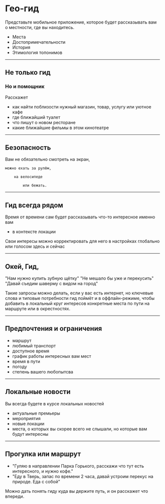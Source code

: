 # Гео-гид

Представьте мобильное приложение, которое будет рассказывать вам о местности, где вы находитесь.

- Места
- Достопримечательности
- История
- Этимология топонимов

---

## Не только гид

### Но и помощник

Расскажет

- как найти поблизости нужный магазин,
       товар, услугу или уютное кафе
- где ближайший туалет
- что пишут о новом ресторане
- какие ближайшие фильмы в этом кинотеатре

---

## Безопасность

Вам не обязательно смотреть на экран, 

    можно ехать за рулём, 
    
        на велосипеде 
        
            или бежать. 

---

## Гид всегда рядом

Время от времени сам будет рассказывать что-то интересное именно вам 
- в контексте локации

Свои интересы можно корректировать для него в настройках глобально или голосом здесь и сейчас

---

## Окей, Гид,

"Нам нужно купить зубную щётку"
"Не мешало бы уже и перекусить"
"Давай съедим шаверму с видом на город"

Такие запросы можно делать, если у вас есть интернет, но ключевые слова и типовые потребности гид поймёт и в оффлайн-режиме, чтобы добавить в локальный круг интересов конкретные места по пути на маршруте или в окрестностях.

---

## Предпочтения и ограничения

- маршрут
- любимый транспорт
- доступное время
- график работы интересных вам мест
- время в пути
- погоду
- степень вашего любопытсва

---

## Локальные новости

Вы всегда будете в курсе локальных новостей

- актуальные премьеры
- мероприятия
- новые локации
- места, о которых вы скорее всего не слышали, но которые вам будут интересны

---

## Прогулка или маршрут

- "Гуляю в направлении Парка Горького, расскажи что тут есть интересного, и нужно кофе."
- "Еду в Тверь, запас по времени 2 часа, давай устроим перекус на природе. Еда с собой"

Можно дать понять гиду куда вы держите путь, и он расскажет что впереди.
